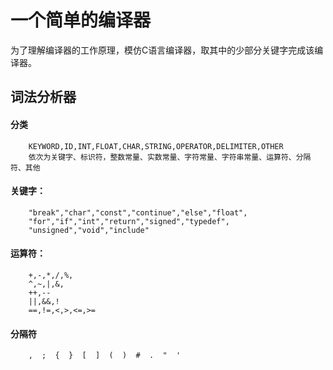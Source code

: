 # 一个简单的编译器
为了理解编译器的工作原理，模仿C语言编译器，取其中的少部分关键字完成该编译器。


## 词法分析器

#### 分类
		KEYWORD,ID,INT,FLOAT,CHAR,STRING,OPERATOR,DELIMITER,OTHER
		依次为关键字、标识符，整数常量、实数常量、字符常量、字符串常量、运算符、分隔符、其他

#### 关键字：
		"break","char","const","continue","else","float",
		"for","if","int","return","signed","typedef",
		"unsigned","void","include"

#### 运算符：
		+,-,*,/,%,
		^,~,|,&,
		++,--
		||,&&,!
		==,!=,<,>,<=,>=

#### 分隔符
		,  ;  {  }  [  ]  (  )  #  .  "  '

